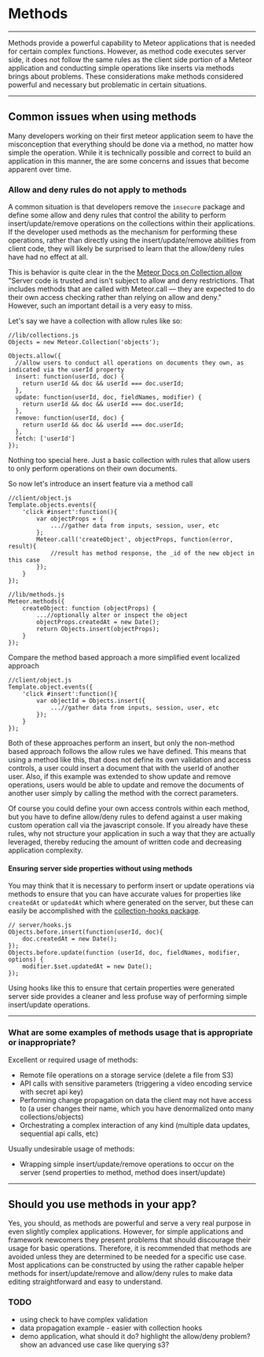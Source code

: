 # Methods 

----------

Methods provide a powerful capability to Meteor applications that is needed for certain complex functions.  However, as method code executes server side, it does not follow the same rules as the client side portion of a Meteor application and conducting simple operations like inserts via methods brings about problems.  These considerations make methods considered powerful and necessary but problematic in certain situations.

----------


## Common issues when using methods

Many developers working on their first meteor application seem to have the misconception that everything should be done via a method, no matter how simple the operation.  While it is technically possible and correct to build an application in this manner, the are some concerns and issues that become apparent over time.

### Allow and deny rules do not apply to methods

A common situation is that developers remove the `insecure` package and define some allow and deny rules that control the ability to perform insert/update/remove operations on the collections within their applications.  If the developer used methods as the mechanism for performing these operations, rather than directly using the insert/update/remove abilities from client code, they will likely be surprised to learn that the allow/deny rules have had no effect at all.

This is behavior is quite clear in the the [Meteor Docs on Collection.allow](http://docs.meteor.com/#allow) 
"Server code is trusted and isn't subject to allow and deny restrictions. That includes methods that are called with Meteor.call — they are expected to do their own access checking rather than relying on allow and deny."  
However, such an important detail is a very easy to miss.


Let's say we have a collection with allow rules like so:
```
//lib/collections.js
Objects = new Meteor.Collection('objects');

Objects.allow({
  //allow users to conduct all operations on documents they own, as indicated via the userId property
  insert: function(userId, doc) {
    return userId && doc && userId === doc.userId;
  },
  update: function(userId, doc, fieldNames, modifier) {
    return userId && doc && userId === doc.userId;
  },
  remove: function(userId, doc) {
    return userId && doc && userId === doc.userId;
  },
  fetch: ['userId']
});
```
Nothing too special here.  Just a basic collection with rules that allow users to only perform operations on their own documents.


So now let's introduce an insert feature via a method call
```
//client/object.js
Template.objects.events({
	'click #insert':function(){
		var objectProps = {
			...//gather data from inputs, session, user, etc
		};
		Meteor.call('createObject', objectProps, function(error, result){
			//result has method response, the _id of the new object in this case
		});
	}
});

//lib/methods.js
Meteor.methods({
	createObject: function (objectProps) {
		...//optionally alter or inspect the object
		objectProps.createdAt = new Date();
		return Objects.insert(objectProps);
	}
});
```

Compare the method based approach a more simplified event localized approach
```
//client/object.js
Template.object.events({
	'click #insert':function(){
		var objectId = Objects.insert({
			...//gather data from inputs, session, user, etc
		});
	}
});
```

Both of these approaches perform an insert, but only the non-method based approach follows the allow rules we have defined.  This means that using a method like this, that does not define its own validation and access controls, a user could insert a document that with the userId of another user.  Also, if this example was extended to show update and remove operations, users would be able to update and remove the documents of another user simply by calling the method with the correct parameters.

Of course you could define your own access controls within each method, but you have to define allow/deny rules to defend against a user making custom operation call via the javascript console.  If you already have these rules, why not structure your application in such a way that they are actually leveraged, thereby reducing the amount of written code and decreasing application complexity.

#### Ensuring server side properties without using methods
You may think that it is necessary to perform insert or update operations via methods to ensure that you can have accurate values for properties like `createdAt` or `updatedAt` which where generated on the server, but these can easily be accomplished with the [collection-hooks package](https://atmospherejs.com/package/collection-hooks). 

```
// server/hooks.js
Objects.before.insert(function(userId, doc){
	doc.createdAt = new Date();
});
Objects.before.update(function (userId, doc, fieldNames, modifier, options) {
	modifier.$set.updatedAt = new Date();
});
```
Using hooks like this to ensure that certain properties were generated server side provides a cleaner and less profuse way of performing simple insert/update operations.

------

### What are some examples of methods usage that is appropriate or inappropriate?

Excellent or required usage of methods:
* Remote file operations on a storage service (delete a file from S3)
* API calls with sensitive parameters (triggering a video encoding service with secret api key)
* Performing change propagation on data the client may not have access to (a user changes their name, which you have denormalized onto many collections/objects)
* Orchestrating a complex interaction of any kind (multiple data updates, sequential api calls, etc)


Usually undesirable usage of methods:
* Wrapping simple insert/update/remove operations to occur on the server (send properties to method, method does insert/update)


----


## Should you use methods in your app?

Yes, you should, as methods are powerful and serve a very real purpose in even slightly complex applications.  However, for simple applications and framework newcomers they present problems that should discourage their usage for basic operations.  Therefore, it is recommended that methods are avoided unless they are determined to be needed for a specific use case.  Most applications can be constructed by using the rather capable helper methods for insert/update/remove and allow/deny rules to make data editing straightforward and easy to understand.


### TODO
* using check to have complex validation
* data propagation example - easier with collection hooks
* demo application, what should it do? highlight the allow/deny problem?  show an advanced use case like querying s3?
